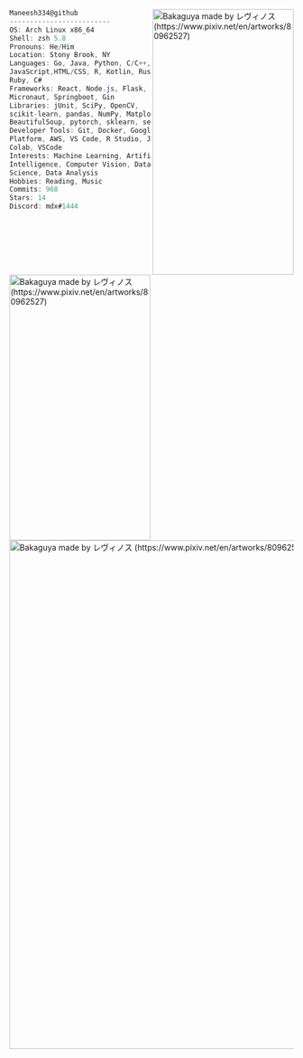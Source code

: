 

<img align="right" src="https://wallpapercave.com/wp/wp5483225.jpg" alt="Bakaguya made by レヴィノス (https://www.pixiv.net/en/artworks/80962527)" width="250" height = "470"/> <img align="left" src="https://wallpapercave.com/wp/wp4253036.jpg" alt="Bakaguya made by レヴィノス (https://www.pixiv.net/en/artworks/80962527)" width = "250" height = "470" /> 

```csharp
Maneesh334@github
-------------------------
OS: Arch Linux x86_64
Shell: zsh 5.8
Pronouns: He/Him
Location: Stony Brook, NY
Languages: Go, Java, Python, C/C++, SQL,
JavaScript,HTML/CSS, R, Kotlin, Rust,
Ruby, C#
Frameworks: React, Node.js, Flask,
Micronaut, Springboot, Gin
Libraries: jUnit, SciPy, OpenCV,
scikit-learn, pandas, NumPy, Matplotlib,
BeautifulSoup, pytorch, sklearn, selenium
Developer Tools: Git, Docker, Google Cloud
Platform, AWS, VS Code, R Studio, Jupyter,
Colab, VSCode
Interests: Machine Learning, Artificial
Intelligence, Computer Vision, Data
Science, Data Analysis
Hobbies: Reading, Music
Commits: 968
Stars: 14
Discord: mdx#1444
```



<img align="centre" src="https://wallpapercave.com/wp/wp5025164.jpg" alt="Bakaguya made by レヴィノス (https://www.pixiv.net/en/artworks/80962527)" width = "900"/> 

